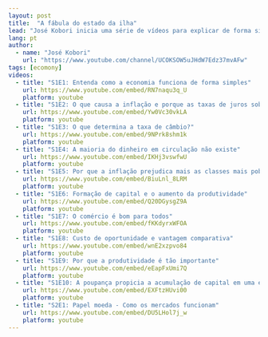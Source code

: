 ```yaml
---
layout: post
title:  "A fábula do estado da ilha"
lead: "José Kobori inicia uma série de vídeos para explicar de forma simples como a economia funciona."
lang: pt
author:
  - name: "José Kobori"
    url: "https://www.youtube.com/channel/UCOKSOW5uJHdW7Edz37mvAFw"
tags: [ecomony]
videos:
  - title: "S1E1: Entenda como a economia funciona de forma simples"
    url: https://www.youtube.com/embed/RN7naqu3q_U
    platform: youtube
  - title: "S1E2: O que causa a inflação e porque as taxas de juros sobem?"
    url: https://www.youtube.com/embed/Yw0Vc30vkLA
    platform: youtube
  - title: "S1E3: O que determina a taxa de câmbio?"
    url: https://www.youtube.com/embed/9NPrk8shm1k
    platform: youtube
  - title: "S1E4: A maioria do dinheiro em circulação não existe"
    url: https://www.youtube.com/embed/IKHj3vswfwU
    platform: youtube
  - title: "S1E5: Por que a inflação prejudica mais as classes mais pobres"
    url: https://www.youtube.com/embed/BiuLnl_8LRM
    platform: youtube
  - title: "S1E6: Formação de capital e o aumento da produtividade"
    url: https://www.youtube.com/embed/Q20DGysgZ9A
    platform: youtube
  - title: "S1E7: O comércio é bom para todos"
    url: https://www.youtube.com/embed/fKKdyrxWFOA
    platform: youtube
  - title: "S1E8: Custo de oportunidade e vantagem comparativa"
    url: https://www.youtube.com/embed/wnE2xzpvo84
    platform: youtube
  - title: "S1E9: Por que a produtividade é tão importante"
    url: https://www.youtube.com/embed/eEapFxUmi7Q
    platform: youtube
  - title: "S1E10: A poupança propicia a acumulação de capital em uma economia"
    url: https://www.youtube.com/embed/EXFtzHUvi00
    platform: youtube
  - title: "S2E1: Papel moeda - Como os mercados funcionam"
    url: https://www.youtube.com/embed/DU5LHol7j_w
    platform: youtube
---
```

